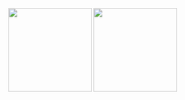 <a href="https://github.com/tocoteron">
  <img align="left" height="170px" src="https://github-readme-stats.vercel.app/api?username=starones&count_private=true&show_icons=true&theme=dark" />
</a>
<a href="https://github.com/tocoteron">
  <img align="left" height="170px" src="https://github-readme-stats.vercel.app/api/top-langs/?username=starones&layout=compact&theme=dark" />
</a>
